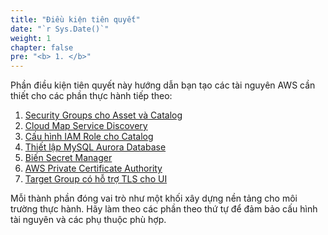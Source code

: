 ```yaml
---
title: "Điều kiện tiên quyết"
date: "`r Sys.Date()`"
weight: 1
chapter: false
pre: "<b> 1. </b>"
---
```


Phần điều kiện tiên quyết này hướng dẫn bạn tạo các tài nguyên AWS cần thiết cho các phần thực hành tiếp theo:

1. [Security Groups cho Asset và Catalog](1-security-groups/)
2. [Cloud Map Service Discovery](2-service-discovery/)
3. [Cấu hình IAM Role cho Catalog](3-iam-role/)
4. [Thiết lập MySQL Aurora Database](4-create-mysql-db/)
5. [Biến Secret Manager](5-secret-manager/)
6. [AWS Private Certificate Authority](6-create-aws-pca)
7. [Target Group có hỗ trợ TLS cho UI](7-create-target-group)

Mỗi thành phần đóng vai trò như một khối xây dựng nền tảng cho môi trường thực hành. Hãy làm theo các phần theo thứ tự để đảm bảo cấu hình tài nguyên và các phụ thuộc phù hợp.

